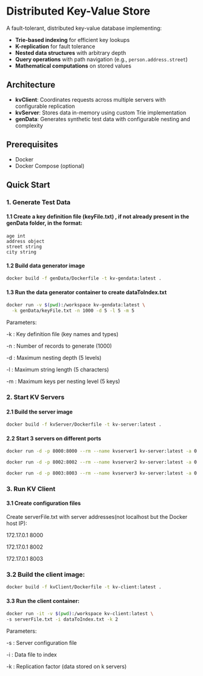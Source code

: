 # Distributed Key-Value Store

A fault-tolerant, distributed key-value database implementing:
- **Trie-based indexing** for efficient key lookups
- **K-replication** for fault tolerance
- **Nested data structures** with arbitrary depth
- **Query operations** with path navigation (e.g., `person.address.street`)
- **Mathematical computations** on stored values

## Architecture

- **kvClient**: Coordinates requests across multiple servers with configurable replication
- **kvServer**: Stores data in-memory using custom Trie implementation
- **genData**: Generates synthetic test data with configurable nesting and complexity

## Prerequisites

- Docker
- Docker Compose (optional)

## Quick Start

### 1. Generate Test Data

#### 1.1 Create a key definition file (keyFile.txt) , if not already present in the genData folder, in the format:
```name string
age int
address object
street string
city string 
```
#### 1.2 Build  data generator image

```bash
docker build -f genData/Dockerfile -t kv-gendata:latest .
```

#### 1.3 Run the data generator container to create dataToIndex.txt

```bash
docker run -v $(pwd):/workspace kv-gendata:latest \
  -k genData/keyFile.txt -n 1000 -d 5 -l 5 -m 5
```

Parameters:

-k : Key definition file (key names and types)

-n : Number of records to generate (1000)

-d : Maximum nesting depth (5 levels)

-l : Maximum string length (5 characters)

-m : Maximum keys per nesting level (5 keys)


### 2. Start KV Servers

#### 2.1 Build the server image

```bash
docker build -f kvServer/Dockerfile -t kv-server:latest .
```
#### 2.2 Start 3 servers on different ports
```bash
docker run -d -p 8000:8000 --rm --name kvserver1 kv-server:latest -a 0.0.0.0 -p 8000
```
```bash
docker run -d -p 8002:8002 --rm --name kvserver2 kv-server:latest -a 0.0.0.0 -p 8002
```
```bash
docker run -d -p 8003:8003 --rm --name kvserver3 kv-server:latest -a 0.0.0.0 -p 8003
```

### 3. Run KV Client

#### 3.1 Create configuration files

Create serverFile.txt with server addresses(not localhost but the Docker host IP):

172.17.0.1 8000

172.17.0.1 8002

172.17.0.1 8003

### 3.2 Build the client image:

```bash
docker build -f kvClient/Dockerfile -t kv-client:latest .
```

#### 3.3 Run the client container:
```bash
docker run -it -v $(pwd):/workspace kv-client:latest \
-s serverFile.txt -i dataToIndex.txt -k 2
```
Parameters:

-s : Server configuration file

-i : Data file to index

-k : Replication factor (data stored on k servers)


